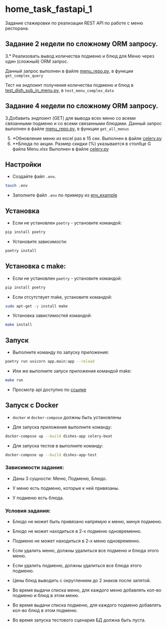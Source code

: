 # home_task_fastapi_1

Задание стажировки по реализации REST API по работе с меню ресторана.

## Задание 2 недели по сложному ORM запросу.
3.* Реализовать вывод количества подменю и блюд для Меню через один (сложный) ORM запрос.

Данный запрос выполнен в файле [menu_repo.py](app/repository/menu_repo.py), в функции `get_complex_query`

Тест на эндпоинт получения количества подменю и блюд в [test_dish_sub_in_menu.py](app/tests/test_dish_sub_in_menu.py), в `test_menu_complex_data`

## Задание 4 недели по сложному ORM запросу.

3.Добавить эндпоинт (GET) для вывода всех меню со всеми связанными подменю и со всеми связанными блюдами.
Данный запрос выполнен в файле [menu_repo.py](app/repository/menu_repo.py), в функции `get_all_menus`

5. *Обновление меню из excel раз в 15 сек.
Выполнен в файле [celery.py](app/celery/celery.py)
6. **Блюда по акции. Размер скидки (%) указывается в столбце G файла Menu.xlsx
Выполнен в файле [celery.py](app/celery/celery.py)

## Настройки

- Создайте файл `.env`.
```bash
touch .env
```

- Заполните файл `.env` по примеру из [env_example](app/env_example)


## Установка

- Если не установлен `poetry` - установите командой:
```bash
pip install poetry
```

- Установите зависимости:
```bash
poetry install
```

## Установка с make:

- Если не установлен `poetry` - установите командой:
```bash
pip install poetry
```

- Если отсутствует make, установите командой:
```bash
sudo apt-get -y install make
```

- Установка завистимостей командой:
```bash
make install
```

## Запуск

- Выполните команду по запуску приложения:
```bash
poetry run uvicorn app.main:app --reload
```

- Или же выполните запуск приложения командой make:
```bash
make run
```
- Просмотр api доступно по [ссылке](http://127.0.0.1:8000/docs#/)

## Запуск c Docker

- `docker` и `docker-compose` должны быть установлены

- Для запуска приложения выполните команду:
```bash
docker-compose up --build dishes-app celery-beat
```

- Для запуска тестов в выполните команду:
```bash
docker-compose up --build dishes-app-test
```


### Зависимости задания:

- Даны 3 сущности: Меню, Подменю, Блюдо.

- У меню есть подменю, которые к ней привязаны.

- У подменю есть блюда.

### Условия задания:

- Блюдо не может быть привязано напрямую к меню, минуя подменю.

- Блюдо не может находиться в 2-х подменю одновременно.

- Подменю не может находиться в 2-х меню одновременно.

- Если удалить меню, должны удалиться все подменю и блюда этого меню.

- Если удалить подменю, должны удалиться все блюда этого подменю.

- Цены блюд выводить с округлением до 2 знаков после запятой.

- Во время выдачи списка меню, для каждого меню добавлять кол-во подменю и блюд в этом меню.

- Во время выдачи списка подменю, для каждого подменю добавлять кол-во блюд в этом подменю.

- Во время запуска тестового сценария БД должна быть пуста.
